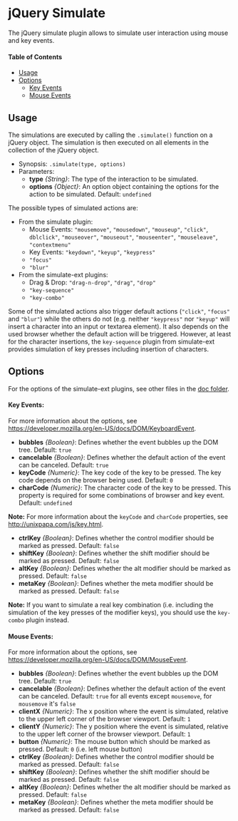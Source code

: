 jQuery Simulate
===============

The jQuery simulate plugin allows to simulate user interaction using mouse and key events.

#### Table of Contents ####
- [Usage](#usage)
- [Options](#options)
	- [Key Events](#key-events)
	- [Mouse Events](#mouse-events)

Usage
-----
The simulations are executed by calling the `.simulate()` function on a jQuery object. The simulation
is then executed on all elements in the collection of the jQuery object.

- Synopsis: `.simulate(type, options)`
- Parameters:
	* __type__ _{String}_: The type of the interaction to be simulated.
	* __options__ _{Object}_: An option object containing the options for the action to be simulated.
		Default: `undefined`

The possible types of simulated actions are:

- From the simulate plugin:
	- Mouse Events: `"mousemove"`, `"mousedown"`, `"mouseup"`, `"click"`, `dblclick"`,
		`"mouseover"`, `"mouseout"`, `"mouseenter"`, `"mouseleave"`, `"contextmenu"`
	- Key Events: `"keydown"`, `"keyup"`, `"keypress"`
	- `"focus"`
	- `"blur"`
- From the simulate-ext plugins:
	- Drag & Drop: `"drag-n-drop"`, `"drag"`, `"drop"`
	- `"key-sequence"`
	- `"key-combo"`

Some of the simulated actions also trigger default actions (`"click"`, `"focus"` and `"blur"`) while
the others do not (e.g. neither `"keypress"` nor `"keyup"` will insert a character into an input or
textarea element). It also depends on the used browser whether the default action will be triggered.
However, at least for the character insertions, the `key-sequence` plugin from simulate-ext provides
simulation of key presses including insertion of characters.

Options
-------
For the options of the simulate-ext plugins, see other files in the [doc folder](https://github.com/j-ulrich/jquery-simulate-ext/tree/master/doc).

#### Key Events: ####
For more information about the options, see https://developer.mozilla.org/en-US/docs/DOM/KeyboardEvent.
* __bubbles__ _{Boolean}_: Defines whether the event bubbles up the DOM tree. Default: `true`
* __cancelable__ _{Boolean}_: Defines whether the default action of the event can be canceled. Default: `true`
* __keyCode__ _{Numeric}_: The key code of the key to be pressed. The key code depends on the browser
	being used. Default: `0`
* __charCode__ _{Numeric}_: The character code of the key to be pressed. This property is required
	for some combinations of browser and key event. Default: `undefined`

__Note:__ For more information about the `keyCode` and `charCode` properties, see http://unixpapa.com/js/key.html.

* __ctrlKey__ _{Boolean}_: Defines whether the control modifier should be marked as pressed. Default: `false`
* __shiftKey__ _{Boolean}_: Defines whether the shift modifier should be marked as pressed. Default: `false`
* __altKey__ _{Boolean}_: Defines whether the alt modifier should be marked as pressed. Default: `false`
* __metaKey__ _{Boolean}_: Defines whether the meta modifier should be marked as pressed. Default: `false`

__Note:__ If you want to simulate a real key combination (i.e. including the simulation of the key presses
of the modifier keys), you should use the `key-combo` plugin instead.


#### Mouse Events: ####
For more information about the options, see https://developer.mozilla.org/en-US/docs/DOM/MouseEvent.
* __bubbles__ _{Boolean}_: Defines whether the event bubbles up the DOM tree. Default: `true`
* __cancelable__ _{Boolean}_: Defines whether the default action of the event can be canceled.
	Default: `true` for all events except `mousemove`, for `mousemove` it's `false`
* __clientX__ _{Numeric}_: The x position where the event is simulated, relative to the upper left corner
	of the browser viewport. Default: `1`
* __clientY__ _{Numeric}_: The y position where the event is simulated, relative to the upper left corner
	of the browser viewport. Default: `1`
* __button__ _{Numeric}_: The mouse button which should be marked as pressed. Default: `0` (i.e. left mouse button)
* __ctrlKey__ _{Boolean}_: Defines whether the control modifier should be marked as pressed. Default: `false`
* __shiftKey__ _{Boolean}_: Defines whether the shift modifier should be marked as pressed. Default: `false`
* __altKey__ _{Boolean}_: Defines whether the alt modifier should be marked as pressed. Default: `false`
* __metaKey__ _{Boolean}_: Defines whether the meta modifier should be marked as pressed. Default: `false`
